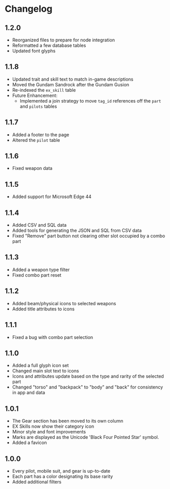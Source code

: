# Changelog

## 1.2.0

- Reorganized files to prepare for node integration
- Reformatted a few database tables
- Updated font glyphs

## 1.1.8

- Updated trait and skill text to match in-game descriptions
- Moved the Gundam Sandrock after the Gundam Gusion
- Re-indexed the `ex_skill` table
- Future Enhancement:
  - Implemented a join strategy to move `tag_id` references off the `part` and `pilots` tables

## 1.1.7

- Added a footer to the page
- Altered the `pilot` table

## 1.1.6

- Fixed weapon data

## 1.1.5

- Added support for Microsoft Edge 44

## 1.1.4

- Added CSV and SQL data
- Added tools for generating the JSON and SQL from CSV data
- Fixed "Remove" part button not clearing other slot occupied by a combo part

## 1.1.3

- Added a weapon type filter
- Fixed combo part reset

## 1.1.2

- Added beam/physical icons to selected weapons
- Added title attributes to icons

## 1.1.1

- Fixed a bug with combo part selection

## 1.1.0

- Added a full glyph icon set
- Changed main slot text to icons
- Icons and attributes update based on the type and rarity of the selected part
- Changed "torso" and "backpack" to "body" and "back" for consistency in app and data

## 1.0.1

- The Gear section has been moved to its own column
- EX Skills now show their category icon
- Minor style and font improvements 
- Marks are displayed as the Unicode 'Black Four Pointed Star' symbol.
- Added a favicon

## 1.0.0

- Every pilot, mobile suit, and gear is up-to-date
- Each part has a color designating its base rarity
- Added additional filters